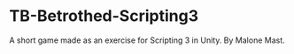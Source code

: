 # TB-Betrothed-Scripting3
A short game made as an exercise for Scripting 3 in Unity. By Malone Mast.
